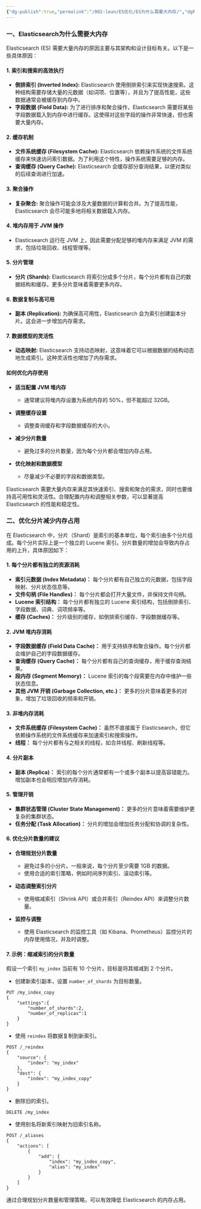 ```yaml
---
{"dg-publish":true,"permalink":"/002-lean/ES优化/ES为什么需要大内存/","dgPassFrontmatter":true}
---
```



### 一、Elasticsearch为什么需要大内存

Elasticsearch (ES) 需要大量内存的原因主要与其架构和设计目标有关。以下是一些具体原因：

#### 1. **索引和搜索的高效执行**

- **倒排索引 (Inverted Index):** Elasticsearch 使用倒排索引来实现快速搜索。这种结构需要存储大量的元数据（如词项、位置等），并且为了提高性能，这些数据通常会被缓存到内存中。
- **字段数据 (Field Data):** 为了进行排序和聚合操作，Elasticsearch 需要将某些字段数据载入到内存中进行缓存。这使得对这些字段的操作非常快速，但也需要大量内存。

#### 2. **缓存机制**

- **文件系统缓存 (Filesystem Cache):** Elasticsearch 依赖操作系统的文件系统缓存来快速访问索引数据。为了利用这个特性，操作系统需要足够的内存。
- **查询缓存 (Query Cache):** Elasticsearch 会缓存部分查询结果，以便对类似的后续查询进行加速。

#### 3. **聚合操作**

- **复杂聚合:** 聚合操作可能会涉及大量数据的计算和合并。为了提高性能，Elasticsearch 会尽可能多地将相关数据载入内存。

#### 4. **堆内存用于 JVM 操作**

- Elasticsearch 运行在 JVM 上，因此需要分配足够的堆内存来满足 JVM 的需求，包括垃圾回收、线程管理等。

#### 5. **分片管理**

- **分片 (Shards):** Elasticsearch 将索引分成多个分片，每个分片都有自己的数据结构和缓存。更多分片意味着需要更多内存。

#### 6. **数据复制与高可用**

- **副本 (Replication):** 为确保高可用性，Elasticsearch 会为索引创建副本分片。这会进一步增加内存需求。

#### 7. **数据模型的灵活性**

- **动态映射:** Elasticsearch 支持动态映射，这意味着它可以根据数据的结构动态地生成索引。这种灵活性也增加了内存需求。

#### 如何优化内存使用

- **适当配置 JVM 堆内存**
    - 通常建议将堆内存设置为系统内存的 50%，但不能超过 32GB。

- **调整缓存设置**
    - 调整查询缓存和字段数据缓存的大小。

- **减少分片数量**
    - 避免过多的分片数量，因为每个分片都会增加内存占用。

- **优化映射和数据模型**
    - 尽量减少不必要的字段和数据类型。

Elasticsearch 需要大量内存来满足其快速索引、搜索和聚合的需求，同时也要维持高可用性和灵活性。合理配置内存和调整相关参数，可以显著提高 Elasticsearch 的性能和稳定性。

### 二、优化分片减少内存占用

在 Elasticsearch 中，分片（Shard）是索引的基本单位，每个索引由多个分片组成。每个分片实际上是一个独立的 Lucene 索引。分片数量的增加会导致内存占用的上升，具体原因如下：

#### 1. **每个分片都有独立的资源消耗**

- **索引元数据 (Index Metadata)：** 每个分片都有自己独立的元数据，包括字段映射、分片状态信息等。
- **文件句柄 (File Handles)：** 每个分片都会打开大量文件，并保持文件句柄。
- **Lucene 索引结构：** 每个分片都有独立的 Lucene 索引结构，包括倒排索引、字段数据、词典、词项频率等。
- **缓存 (Caches)：** 分片级别的缓存，如倒排索引缓存、字段数据缓存等。

#### 2. **JVM 堆内存消耗**

- **字段数据缓存 (Field Data Cache)：** 用于支持排序和聚合操作。每个分片都会维护自己的字段数据缓存。
- **查询缓存 (Query Cache)：** 每个分片都有自己的查询缓存，用于缓存查询结果。
- **段内存 (Segment Memory)：** Lucene 索引的每个段需要在内存中维护一些状态信息。
- **其他 JVM 开销 (Garbage Collection, etc.)：** 更多的分片意味着更多的对象，增加了垃圾回收的频率和开销。

#### 3. **非堆内存消耗**

- **文件系统缓存 (Filesystem Cache)：** 虽然不直接属于 Elasticsearch，但它依赖操作系统的文件系统缓存来加速索引和搜索操作。
- **线程：** 每个分片都有与之相关的线程，如合并线程、刷新线程等。

#### 4. **分片副本**

- **副本 (Replica)：** 索引的每个分片通常都有一个或多个副本以提高容错能力。增加副本也会相应增加内存消耗。

#### 5. **管理开销**

- **集群状态管理 (Cluster State Management)：** 更多的分片意味着需要维护更复杂的集群状态。
- **任务分配 (Task Allocation)：** 分片的增加会增加任务分配和协调的复杂性。

#### 6. 优化分片数量的建议

- **合理规划分片数量**
    
    - 避免过多的小分片。一般来说，每个分片至少需要 1GB 的数据。
    - 使用合适的索引策略，例如时间序列索引、滚动索引等。
- **动态调整索引分片**
    
    - 使用缩减索引（Shrink API）或合并索引（Reindex API）来调整分片数量。
- **监控与调整**
    
    - 使用 Elasticsearch 的监控工具（如 Kibana、Prometheus）监控分片的内存使用情况，并及时调整。

#### 7. 示例：缩减索引的分片数量

假设一个索引 `my_index` 当前有 10 个分片，目标是将其缩减到 2 个分片。

- 创建新索引副本，设置 `number_of_shards` 为目标数量。
    
```
PUT /my_index_copy
{
	"settings":{
		"number_of_shards":2,
		"number_of_replicas":1
	}
}

```
    
- 使用 `reindex` 将数据复制到新索引。
    
```
POST /_reindex
{
    "source": {
        "index": "my_index"
    },
    "dest": {
        "index": "my_index_copy"
    }
}
```
    
- 删除旧的索引。
    
```
DELETE /my_index
```
    
- 使用别名将新索引映射为旧索引名称。
    
```
POST /_aliases
{
    "actions": [
        {
            "add": {
                "index": "my_index_copy",
                "alias": "my_index"
            }
        }
    ]
}
```
    

通过合理规划分片数量和管理策略，可以有效降低 Elasticsearch 的内存占用。